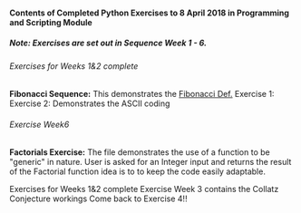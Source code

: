 

#### Contents of Completed Python Exercises to 8 April 2018 in Programming and Scripting Module
##### Note: Exercises are set out in Sequence Week 1 - 6.
###### Exercises for Weeks 1&2 complete
**Fibonacci Sequence:** This demonstrates the [Fibonacci Def.](https://en.wikipedia.org/wiki/Fibonacci_number)
Exercise 1:
Exercise 2: Demonstrates the ASCII coding
###### Exercise Week6
**Factorials Exercise:** The file demonstrates the use of a function to be "generic" in nature.
User is asked for an Integer input and returns the result of the Factorial function
idea is to to keep the code easily adaptable.

Exercises for Weeks 1&2 complete
Exercise Week 3 contains the Collatz Conjecture workings
Come back to Exercise 4!!
